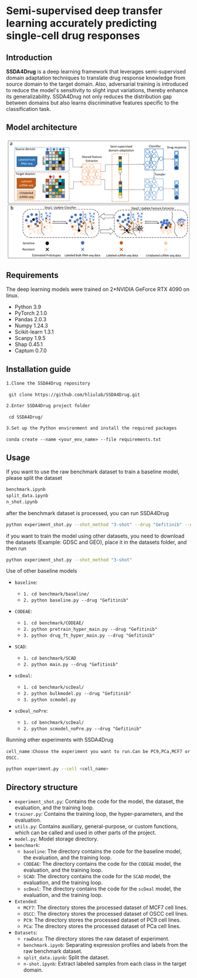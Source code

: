# Semi-supervised deep transfer learning accurately predicting single-cell drug responses

## Introduction

**SSDA4Drug** is a deep learning framework that leverages semi-supervised domain adaptation techniques to translate drug response knowledge from source domain to the target domain. Also, adversarial training is introduced to reduce the model's sensitivity to slight input variations, thereby enhance its generalizability. SSDA4Drug not only reduces the distribution gap between domains but also learns discriminative features specific to the classification task.

## Model architecture

![](framework.jpg)

## Requirements

The deep learning models were trained on 2*NVIDIA GeForce RTX 4090 on linux.

+ Python 3.9
+ PyTorch 2.1.0
+ Pandas 2.0.3
+ Numpy 1.24.3
+ Scikit-learn 1.3.1
+ Scanpy 1.9.5
+ Shap 0.45.1
+ Captum 0.7.0

## Installation guide

```
1.Clone the SSDA4Drug repository
```

` git clone https://github.com/hliulab/SSDA4Drug.git`

```
2.Enter SSDA4Drug project folder
```

` cd SSDA4Drug/`

```
3.Set up the Python environment and install the required packages
```

`conda create --name <your_env_name> --file requirements.txt`

## Usage

If you want to use the raw benchmark dataset to train a baseline model, please split the dataset

```bash
benchmark.ipynb
split_data.ipynb
n_shot.ipynb
```
after the benchmark dataset is processed, you can run SSDA4Drug
```bash
python experiment_shot.py --shot_method "3-shot" --drug "Gefitinib" --encoder_h_dims "512,256" --bottleneck 128 --predictor_h_dims "64,32" --epochs 50 --lr 0.001 --batch_size 32 --dropout 0.3
```

if you want to train the model using other datasets, you need to download the datasets (Example: GDSC and GEO), place it in the datasets folder, and then run
```bash
python experiment_shot.py --shot_method "3-shot"
```

Use of other baseline models

- `baseline`: 
  - `1. cd benchmark/baseline/`
  - `2. python baseline.py --drug "Gefitinib"`

- `CODEAE`:
  - `1. cd benchmark/CODEAE/`
  - `2. python pretrain_hyper_main.py --drug "Gefitinib"`
  - `3. python drug_ft_hyper_main.py --drug "Gefitinib"`

- `SCAD`:
  - `1. cd benchmark/SCAD`
  - `2. python main.py --drug "Gefitinib"`

- `scDeal`:
  - `1. cd benchmark/scDeal/`
  - `2. python bulkmodel.py --drug "Gefitinib"`
  - `3. python scmodel.py`

- `scDeal_noPre`:
  - `1. cd benchmark/scDeal/`
  - `2. python scmodel_noPre.py --drug "Gefitinib"`

Running other experiments with SSDA4Drug

`cell_name` :`Choose the experiment you want to run.Can be PC9,PCa,MCF7 or OSCC.`

```bash
python experiment.py --cell <cell_name>
```

## Directory structure

+ `experiment_shot.py`: Contains the code for the model, the dataset, the evaluation, and the training loop.
+ `trainer.py`: Contains the training loop, the hyper-parameters, and the evaluation.
+ `utils.py`: Contains auxiliary, general-purpose, or custom functions, which can be called and used in other parts of the project.
+ `model.py`: Model storage directory.
+ `benchmark`:
  - `baseline`: The directory contains the code for the baseline model, the evaluation, and the training loop.
  - `CODEAE`: The directory contains the code for the `CODEAE` model, the evaluation, and the training loop.
  - `SCAD`: The directory contains the code for the `SCAD` model, the evaluation, and the training loop.
  - `scDeal`: The directory contains the code for the `scDeal` model, the evaluation, and the training loop.
+ `Extended`:
  - `MCF7`: The directory stores the processed dataset of MCF7 cell lines.
  - `OSCC`: The directory stores the processed  dataset of OSCC cell lines.
  - `PC9`: The directory stores the processed  dataset of PC9 cell lines.
  - `PCa`: The directory stores the processed  dataset of PCa cell lines.
+ `Datasets`:
  * `rawData`: The directory stores the raw dataset of experiment.
  * `benchmark.ipynb`: Separating expression profiles and labels from the raw benchmark dataset.
  * `split_data.ipynb`: Split the dataset.
  * `n-shot.ipynb`: Extract labeled samples from each class in the target domain.

